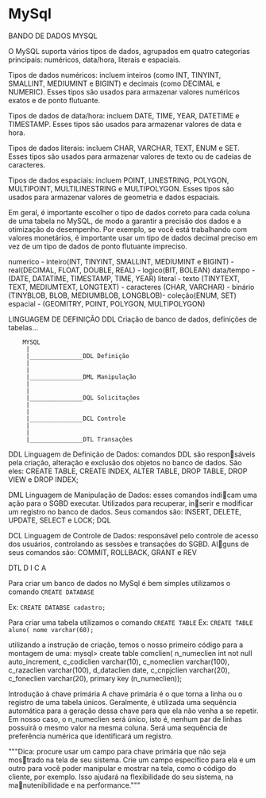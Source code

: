 # MySql
BANDO DE DADOS MYSQL

O MySQL suporta vários tipos de dados, agrupados em quatro categorias principais: numéricos, data/hora, literais e espaciais.

Tipos de dados numéricos: incluem inteiros (como INT, TINYINT, SMALLINT, MEDIUMINT e BIGINT) e decimais (como DECIMAL e NUMERIC). Esses tipos são usados para armazenar valores numéricos exatos e de ponto flutuante.

Tipos de dados de data/hora: incluem DATE, TIME, YEAR, DATETIME e TIMESTAMP. Esses tipos são usados para armazenar valores de data e hora.

Tipos de dados literais: incluem CHAR, VARCHAR, TEXT, ENUM e SET. Esses tipos são usados para armazenar valores de texto ou de cadeias de caracteres.

Tipos de dados espaciais: incluem POINT, LINESTRING, POLYGON, MULTIPOINT, MULTILINESTRING e MULTIPOLYGON. Esses tipos são usados para armazenar valores de geometria e dados espaciais.

Em geral, é importante escolher o tipo de dados correto para cada coluna de uma tabela no MySQL, de modo a garantir a precisão dos dados e a otimização do desempenho. Por exemplo, se você está trabalhando com valores monetários, é importante usar um tipo de dados decimal preciso em vez de um tipo de dados de ponto flutuante impreciso.


numerico - inteiro(INT, TINYINT, SMALLINT, MEDIUMINT e BIGINT) - real(DECIMAL, FLOAT, DOUBLE, REAL) - logico(BIT, BOLEAN)
data/tempo - (DATE, DATATIME, TIMESTAMP, TIME, YEAR)
literal - texto (TINYTEXT, TEXT, MEDIUMTEXT, LONGTEXT) - caracteres (CHAR, VARCHAR) - binário (TINYBLOB, BLOB, MEDIUMBLOB, LONGBLOB)- coleção(ENUM, SET) 
espacial - (GEOMITRY, POINT, POLYGON, MULTIPOLYGON)



LINGUAGEM DE DEFINIÇÃO DDL
Criação de banco de dados, definições de tabelas...


		MYSQL
		 |
		 |_______________DDL Definição
		 |
		 |
		 |_______________DML Manipulação
		 |		 
		 |
		 |_______________DQL Solicitações
		 |
		 |
		 |_______________DCL Controle
		 |
		 |
		 |_______________DTL Transações



DDL
	Linguagem de Definição de Dados: comandos DDL são responsáveis pela criação, alteração e exclusão dos objetos no banco de dados.
São eles: CREATE TABLE, CREATE INDEX, ALTER TABLE, DROP
TABLE, DROP VIEW e DROP INDEX;

DML
	Linguagem de Manipulação de Dados: esses comandos indicam uma ação para o SGBD executar. Utilizados para recuperar, inserir e modificar um registro no banco de dados. Seus comandos são:
INSERT, DELETE, UPDATE, SELECT e LOCK;
DQL

DCL
	Linguagem de Controle de Dados: responsável pelo controle de
acesso dos usuários, controlando as sessões e transações do SGBD. Alguns de seus comandos são: COMMIT, ROLLBACK, GRANT e REV


DTL
	D
	I
	C
	A






Para criar um banco de dados no MySql é bem simples utilizamos o comando `CREATE DATABASE` 

Ex: `CREATE DATABSE cadastro;`

Para criar uma tabela utilizamos o comando `CREATE TABLE`
Ex: 
`CREATE TABLE aluno(
nome varchar(60);
`


 utilizando a instrução de criação, temos
o nosso primeiro código para a montagem de uma:
mysql> create table comclien(
n_numeclien int not null auto_increment,
c_codiclien varchar(10),
c_nomeclien varchar(100),
c_razaclien varchar(100),
d_dataclien date,
c_cnpjclien varchar(20),
c_foneclien varchar(20),
primary key (n_numeclien));




Introdução à chave primária
A chave primária é o que torna a linha ou o registro de uma tabela únicos.
Geralmente, é utilizada uma sequência automática para a geração dessa chave
para que ela não venha a se repetir. Em nosso caso, o n_numeclien será
único, isto é, nenhum par de linhas possuirá o mesmo valor na mesma coluna.
Será uma sequência de preferência numérica que identificará um registro.


"""Dica: procure usar um campo para chave primária que não seja mostrado na tela de seu sistema. Crie um campo específico para ela e um
outro para você poder manipular e mostrar na tela, como o código do
cliente, por exemplo. Isso ajudará na flexibilidade do seu sistema, na manutenibilidade e na performance."""

